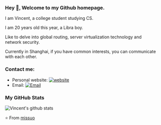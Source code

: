 ### Hey 👋, Welcome to my Github homepage. 

I am Vincent, a college student studying CS. 

I am 20 years old this year, a Libra boy. 

Like to delve into global routing, server virtualization technology and network security. 

Currently in Shanghai, if you have common interests, you can communicate with each other. 

### Contact me:

- Personal website: [![website](https://img.shields.io/badge/https://oneyyt.cn-3693F3?style=flat-square&logo=icloud&logoColor=white)](https://oneyyt.cn)
- Email: [![Email](https://img.shields.io/badge/i@yyt.moe-D14836?style=flat-square&logo=gmail&logoColor=white)](mailto:i@yyt.moe)

### My GitHub Stats

![Vincent's github stats](https://github-readme-stats.vercel.app/api?username=missuo&show_icons=true)

⭐️ From [missuo](https://github.com/missuo)
